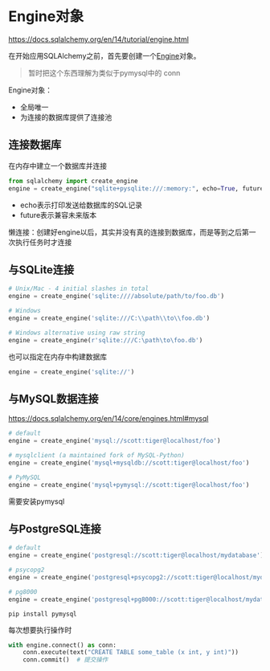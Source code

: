 # Engine对象

https://docs.sqlalchemy.org/en/14/tutorial/engine.html

在开始应用SQLAlchemy之前，首先要创建一个[Engine](https://docs.sqlalchemy.org/en/14/core/future.html#sqlalchemy.future.Engine)对象。

> 暂时把这个东西理解为类似于pymysql中的 conn

Engine对象：

- 全局唯一
- 为连接的数据库提供了连接池

## 连接数据库

在内存中建立一个数据库并连接

```python
from sqlalchemy import create_engine
engine = create_engine("sqlite+pysqlite:///:memory:", echo=True, future=True)
```

- echo表示打印发送给数据库的SQL记录
- future表示兼容未来版本

懒连接：创建好engine以后，其实并没有真的连接到数据库，而是等到之后第一次执行任务时才连接

## 与SQLite连接

```python
# Unix/Mac - 4 initial slashes in total
engine = create_engine('sqlite:////absolute/path/to/foo.db')

# Windows
engine = create_engine('sqlite:///C:\\path\\to\\foo.db')

# Windows alternative using raw string
engine = create_engine(r'sqlite:///C:\path\to\foo.db')
```

也可以指定在内存中构建数据库

```python
engine = create_engine('sqlite://')
```



## 与MySQL数据连接

https://docs.sqlalchemy.org/en/14/core/engines.html#mysql

```python
# default
engine = create_engine('mysql://scott:tiger@localhost/foo')

# mysqlclient (a maintained fork of MySQL-Python)
engine = create_engine('mysql+mysqldb://scott:tiger@localhost/foo')

# PyMySQL
engine = create_engine('mysql+pymysql://scott:tiger@localhost/foo')
```

需要安装pymysql



## 与PostgreSQL连接

```python
# default
engine = create_engine('postgresql://scott:tiger@localhost/mydatabase')

# psycopg2
engine = create_engine('postgresql+psycopg2://scott:tiger@localhost/mydatabase')

# pg8000
engine = create_engine('postgresql+pg8000://scott:tiger@localhost/mydatabase')
```



```
pip install pymysql
```

每次想要执行操作时

```python
with engine.connect() as conn:
    conn.execute(text("CREATE TABLE some_table (x int, y int)"))
    conn.commit()  # 提交操作
```

